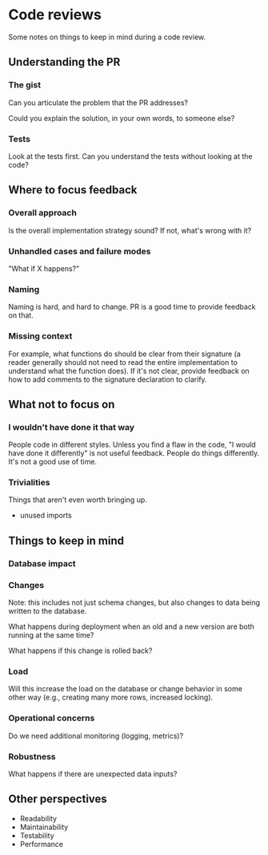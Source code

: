 # Code reviews

Some notes on things to keep in mind during a code review.

## Understanding the PR

### The gist

Can you articulate the problem that the PR addresses?

Could you explain the solution, in your own words, to someone else?


### Tests

Look at the tests first. Can you understand the tests without looking at the code?

## Where to focus feedback

### Overall approach

Is the overall implementation strategy sound? If not, what's wrong with it?

### Unhandled cases and failure modes

"What if X happens?"

### Naming

Naming is hard, and hard to change. PR is a good time to provide feedback on that.

### Missing context

For example, what functions do should be clear from their signature (a reader generally should not need to read
the entire implementation to understand what the function does). If it's not clear, provide feedback on how to
add comments to the signature declaration to clarify.

## What not to focus on

### I wouldn't have done it that way

People code in different styles. Unless you find a flaw in the code, "I would have done it differently" is not useful feedback. People do things differently. It's not a good use of time.

### Trivialities

Things that aren't even worth bringing up. 

- unused imports

## Things to keep in mind

### Database impact 

### Changes

Note: this includes not just schema changes, but also changes to data being written to the database.

What happens during deployment when an old and a new version are both running at the same time? 

What happens if this change is rolled back?

### Load

Will this increase the load on the database or change behavior in some other way (e.g., creating
many more rows, increased locking).

### Operational concerns

Do we need additional monitoring (logging, metrics)?

### Robustness

What happens if there are unexpected data inputs?

## Other perspectives

* Readability
* Maintainability
* Testability
* Performance





